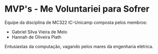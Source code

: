 # MVP's - Me Voluntariei para Sofrer

Equipe da disciplina de MC322 IC-Unicamp composta pelos membros:

* Gabriel Silva Vieira de Melo
* Hannah de Oliveira Plath

Entusiastas da computação, vagando pelos mares da engenharia elétrica.


